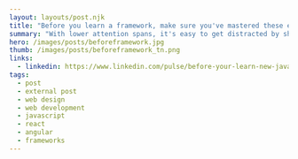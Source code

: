 ```yaml
---
layout: layouts/post.njk
title: "Before you learn a framework, make sure you've mastered these essential techniques"
summary: "With lower attention spans, it's easy to get distracted by shiny new frameworks like React, AngularJS and others. Before you spend your valuable time on those frameworks, make sure you understand these essential JavaScript techniques."
hero: /images/posts/beforeframework.jpg
thumb: /images/posts/beforeframework_tn.png
links:
  - linkedin: https://www.linkedin.com/pulse/before-your-learn-new-javascript-framework-make-sure-youve-ray
tags:
  - post
  - external post
  - web design
  - web development
  - javascript
  - react
  - angular
  - frameworks
---
```


